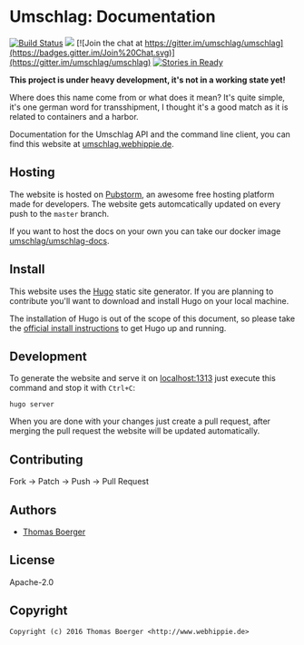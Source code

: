 # Umschlag: Documentation

[![Build Status](http://github.dronehippie.de/api/badges/umschlag/umschlag-docs/status.svg)](http://github.dronehippie.de/umschlag/umschlag-docs)
[![](https://images.microbadger.com/badges/image/umschlag/umschlag-docs.svg)](http://microbadger.com/images/umschlag/umschlag-docs "Get your own image badge on microbadger.com")
[![Join the chat at https://gitter.im/umschlag/umschlag](https://badges.gitter.im/Join%20Chat.svg)](https://gitter.im/umschlag/umschlag)
[![Stories in Ready](https://badge.waffle.io/umschlag/umschlag-api.svg?label=ready&title=Ready)](http://waffle.io/umschlag/umschlag-api)

**This project is under heavy development, it's not in a working state yet!**

Where does this name come from or what does it mean? It's quite simple, it's one
german word for transshipment, I thought it's a good match as it is related to
containers and a harbor.

Documentation for the Umschlag API and the command line client, you can find this
website at [umschlag.webhippie.de](https://umschlag.webhippie.de).


## Hosting

The website is hosted on [Pubstorm](https://www.pubstorm.com/), an awesome free
hosting platform made for developers. The website gets automcatically updated
on every push to the `master` branch.

If you want to host the docs on your own you can take our docker image
[umschlag/umschlag-docs](https://hub.docker.com/r/umschlag/umschlag-docs/).


## Install

This website uses the [Hugo](https://github.com/spf13/hugo) static site
generator. If you are planning to contribute you'll want to download and install
Hugo on your local machine.

The installation of Hugo is out of the scope of this document, so please take
the [official install instructions](https://gohugo.io/overview/installing/) to
get Hugo up and running.


## Development

To generate the website and serve it on [localhost:1313](http://localhost:1313)
just execute this command and stop it with `Ctrl+C`:

```
hugo server
```

When you are done with your changes just create a pull request, after merging
the pull request the website will be updated automatically.


## Contributing

Fork -> Patch -> Push -> Pull Request


## Authors

* [Thomas Boerger](https://github.com/tboerger)


## License

Apache-2.0


## Copyright

```
Copyright (c) 2016 Thomas Boerger <http://www.webhippie.de>
```
